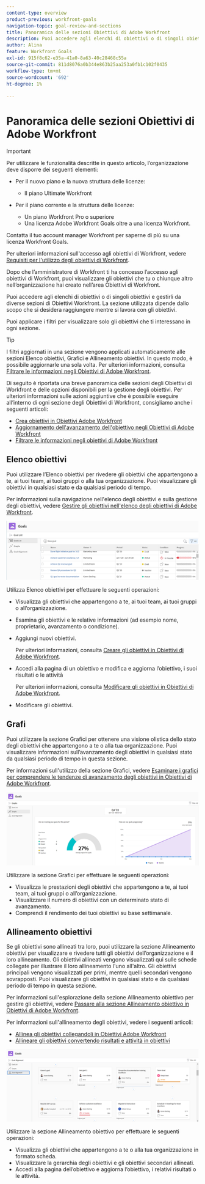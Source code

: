 ```yaml
---
content-type: overview
product-previous: workfront-goals
navigation-topic: goal-review-and-sections
title: Panoramica delle sezioni Obiettivi di Adobe Workfront
description: Puoi accedere agli elenchi di obiettivi o di singoli obiettivi e gestirli da diverse sezioni di Obiettivi di Adobe Workfront. La sezione utilizzata dipende dallo scopo che si desidera raggiungere quando si lavora con gli obiettivi.
author: Alina
feature: Workfront Goals
exl-id: 915f8c62-e35a-41a0-8a63-40c28468c55a
source-git-commit: 811d8076a0b344e863b25aa253a0fb1c102f0435
workflow-type: tm+mt
source-wordcount: '692'
ht-degree: 1%

---
```


# Panoramica delle sezioni Obiettivi di Adobe Workfront

>[!IMPORTANT]
>
>Per utilizzare le funzionalità descritte in questo articolo, l’organizzazione deve disporre dei seguenti elementi:
>
>* Per il nuovo piano e la nuova struttura delle licenze:
>
>   * Il piano Ultimate Workfront
>    
>* Per il piano corrente e la struttura delle licenze:
>
>   * Un piano Workfront Pro o superiore
>   * Una licenza Adobe Workfront Goals oltre a una licenza Workfront.
>
>Contatta il tuo account manager Workfront per saperne di più su una licenza Workfront Goals.
> 
>Per ulteriori informazioni sull&#39;accesso agli obiettivi di Workfront, vedere [Requisiti per l&#39;utilizzo degli obiettivi di Workfront](/help/quicksilver/workfront-goals/goal-management/access-needed-for-wf-goals.md).

Dopo che l’amministratore di Workfront ti ha concesso l’accesso agli obiettivi di Workfront, puoi visualizzare gli obiettivi che tu o chiunque altro nell’organizzazione hai creato nell’area Obiettivi di Workfront.

Puoi accedere agli elenchi di obiettivi o di singoli obiettivi e gestirli da diverse sezioni di Obiettivi Workfront. La sezione utilizzata dipende dallo scopo che si desidera raggiungere mentre si lavora con gli obiettivi.

Puoi applicare i filtri per visualizzare solo gli obiettivi che ti interessano in ogni sezione.

>[!TIP]
>
>I filtri aggiornati in una sezione vengono applicati automaticamente alle sezioni Elenco obiettivi, Grafici e Allineamento obiettivi. In questo modo, è possibile aggiornarle una sola volta. Per ulteriori informazioni, consulta [Filtrare le informazioni negli Obiettivi di Adobe Workfront](../../workfront-goals/goal-management/filter-information-wf-goals.md).

Di seguito è riportata una breve panoramica delle sezioni degli Obiettivi di Workfront e delle opzioni disponibili per la gestione degli obiettivi. Per ulteriori informazioni sulle azioni aggiuntive che è possibile eseguire all’interno di ogni sezione degli Obiettivi di Workfront, consigliamo anche i seguenti articoli:

* [Crea obiettivi in Obiettivi Adobe Workfront](../../workfront-goals/goal-management/create-goals.md)
* [Aggiornamento dell&#39;avanzamento dell&#39;obiettivo negli Obiettivi di Adobe Workfront](../../workfront-goals/goal-review-and-workfront-goals-sections/check-in-goals.md)
* [Filtrare le informazioni negli obiettivi di Adobe Workfront](../../workfront-goals/goal-management/filter-information-wf-goals.md)


## Elenco obiettivi

Puoi utilizzare l’Elenco obiettivi per rivedere gli obiettivi che appartengono a te, ai tuoi team, ai tuoi gruppi o alla tua organizzazione. Puoi visualizzare gli obiettivi in qualsiasi stato e da qualsiasi periodo di tempo.

Per informazioni sulla navigazione nell&#39;elenco degli obiettivi e sulla gestione degli obiettivi, vedere [Gestire gli obiettivi nell&#39;elenco degli obiettivi di Adobe Workfront](../../workfront-goals/goal-review-and-workfront-goals-sections/manage-goals-in-goal-list.md).

![](assets/goal-list-unshimmed.png)

Utilizza Elenco obiettivi per effettuare le seguenti operazioni:

* Visualizza gli obiettivi che appartengono a te, ai tuoi team, ai tuoi gruppi o all’organizzazione.
* Esamina gli obiettivi e le relative informazioni (ad esempio nome, proprietario, avanzamento o condizione).
* Aggiungi nuovi obiettivi.

  Per ulteriori informazioni, consulta [Creare gli obiettivi in Obiettivi di Adobe Workfront](../../workfront-goals/goal-management/create-goals.md).

* Accedi alla pagina di un obiettivo e modifica e aggiorna l’obiettivo, i suoi risultati o le attività

  Per ulteriori informazioni, consulta [Modificare gli obiettivi in Obiettivi di Adobe Workfront](../../workfront-goals/goal-management/edit-goals.md).

* Modificare gli obiettivi.

## Grafi

Puoi utilizzare la sezione Grafici per ottenere una visione olistica dello stato degli obiettivi che appartengono a te o alla tua organizzazione. Puoi visualizzare informazioni sull’avanzamento degli obiettivi in qualsiasi stato da qualsiasi periodo di tempo in questa sezione.

Per informazioni sull&#39;utilizzo della sezione Grafici, vedere [Esaminare i grafici per comprendere le tendenze di avanzamento degli obiettivi in Obiettivi di Adobe Workfront](../../workfront-goals/goal-review-and-workfront-goals-sections/review-goal-graphs.md).

![](assets/graphs-section-unshimmed.png)

Utilizzare la sezione Grafici per effettuare le seguenti operazioni:

* Visualizza le prestazioni degli obiettivi che appartengono a te, ai tuoi team, ai tuoi gruppi o all’organizzazione.
* Visualizzare il numero di obiettivi con un determinato stato di avanzamento.
* Comprendi il rendimento dei tuoi obiettivi su base settimanale.

## Allineamento obiettivi

Se gli obiettivi sono allineati tra loro, puoi utilizzare la sezione Allineamento obiettivi per visualizzare e rivedere tutti gli obiettivi dell’organizzazione e il loro allineamento. Gli obiettivi allineati vengono visualizzati qui sulle schede collegate per illustrare il loro allineamento l&#39;uno all&#39;altro. Gli obiettivi principali vengono visualizzati per primi, mentre quelli secondari vengono sovrapposti. Puoi visualizzare gli obiettivi in qualsiasi stato e da qualsiasi periodo di tempo in questa sezione.

Per informazioni sull&#39;esplorazione della sezione Allineamento obiettivo per gestire gli obiettivi, vedere [Passare alla sezione Allineamento obiettivo in Obiettivi di Adobe Workfront](../../workfront-goals/goal-alignment/navigate-goal-alignment-chart.md).

Per informazioni sull&#39;allineamento degli obiettivi, vedere i seguenti articoli:

* [Allinea gli obiettivi collegandoli in Obiettivi Adobe Workfront](../../workfront-goals/goal-alignment/align-goals-by-connecting-them.md)
* [Allineare gli obiettivi convertendo risultati e attività in obiettivi](../../workfront-goals/goal-alignment/align-goals-by-converting-results-activities.md)

![](assets/goal-alignment-section-unshimmed.png)

Utilizzare la sezione Allineamento obiettivo per effettuare le seguenti operazioni:

* Visualizza gli obiettivi che appartengono a te o alla tua organizzazione in formato scheda.
* Visualizzare la gerarchia degli obiettivi e gli obiettivi secondari allineati.
* Accedi alla pagina dell’obiettivo e aggiorna l’obiettivo, i relativi risultati o le attività.

<!--
## Pulse

<span class="preview"> The Pulse section has been removed from the Preview environment and will be removed from Workfront Goals with the 23.1 release. Use the Goal List area to review goals that you or your teams are responsible for.</span> 

You can use the Pulse section to review and request updates to goals that might influence the progress of your goals. These could be your own goals, or goals that belong to your teams, groups, or your organization. You can view goals in any status and from any time period in this section.

>[!TIP]
>
>Only goals that have been checked in on at least once display in the Pulse section.

For information about reviewing goals using the Pulse section, see [Review goals in the Adobe Workfront Goals Pulse section](../../workfront-goals/goal-review-and-workfront-goals-sections/review-goals-in-pulse.md).

![](assets/pulse-section-350x141.png)

Use the Pulse section to do the following:

* View goals that belong to your teams, groups, or organization. 
* Review goal progress and updates, including aligned goals, their results, and activities. 
* Make or ask for updates to a goal by adding a comment. 
* Access the Goal Details panel and edit and update the goal, its results, or activities.
* Add new goals. 
* Check in on goals.

  >[!TIP]
  >
  >Clicking Check in opens the Check-in section in the left panel.

## Check-in

<span class="preview"> The Check-in section has been removed from the Preview environment and will be removed from Workfront Goals with the 23.1 release. Use the Goal List area to review goals that you or your teams are responsible for.</span>

You must have access to Edit Goals in your access level before you can access the Check- in section. For information about granting access to Goals, see  [Grant access to Adobe Workfront Goals](../../administration-and-setup/add-users/configure-and-grant-access/grant-access-goals.md).

You can use the Check-in section to update active goals and any results and activities that you are the owner of. You can primarily view only goals in an Active status in this section. Children goals aligned to active parents also display in the Check-in section, regardless of their status.

>[!IMPORTANT]
>
>* A goal displays in the Check-in section only if it is assigned to you or if it has a result or activity that is assigned to you. 
>* If a goal assigned to you is the child goal of a parent that is not assigned to you and your goal (the child goal) is closed, inactive, or a draft, the parent goal does not display in your Check-in section. 
>

For information about managing goals in the Goal List, see [Manage goals in the Goal List of Adobe Workfront Goals](../../workfront-goals/goal-review-and-workfront-goals-sections/manage-goals-in-goal-list.md).

![](assets/check-in-section-350x143.png)

Use the Check-in section to do the following:

* Review goal progress and updates, including aligned goals, their results, and activities. 
* Update the progress on the results and activities that are assigned to you. For information about updating goals by checking in on them, see [Update goal progress in Adobe Workfront Goals](../../workfront-goals/goal-review-and-workfront-goals-sections/check-in-goals.md).

  >[!IMPORTANT]
  >
  >You can check in only on the results and activities assigned to you in the Check-in section, and not those that are assigned to other entities.

* Add a comment to a goal, then click Post to make or ask for updates to a goal. 
* Access the Goal Details panel and edit and update the goal, its results, or activities.
* Add new goals.
-->
